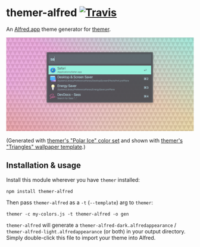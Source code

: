 # themer-alfred [![Travis](https://img.shields.io/travis/mjswensen/themer-alfred.svg)](https://travis-ci.org/mjswensen/themer-alfred)

An [Alfred.app](https://www.alfredapp.com/) theme generator for [themer](https://github.com/mjswensen/themer).

![themer Alfred preview](/assets/themer-alfred-preview.png)

(Generated with [themer's "Polar Ice" color set](https://github.com/mjswensen/themer-colors-polar-ice) and shown with [themer's "Triangles" wallpaper template](https://github.com/mjswensen/themer-wallpaper-triangles).)

## Installation & usage

Install this module wherever you have `themer` installed:

    npm install themer-alfred

Then pass `themer-alfred` as a `-t` (`--template`) arg to `themer`:

    themer -c my-colors.js -t themer-alfred -o gen

`themer-alfred` will generate a `themer-alfred-dark.alfredappearance` / `themer-alfred-light.alfredappearance` (or both) in your output directory. Simply double-click this file to import your theme into Alfred.
